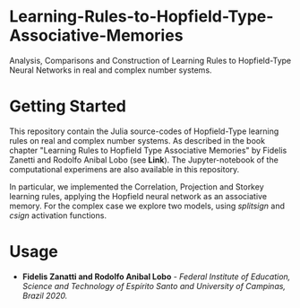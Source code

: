 # Learning-Rules-to-Hopfield-Type-Associative-Memories


Analysis, Comparisons and Construction of Learning Rules to Hopfield-Type Neural Networks in real and complex number systems. 

# Getting Started

This repository contain the Julia source-codes of Hopfield-Type learning rules on real and complex number systems. As described in the book chapter "Learning Rules to Hopfield Type Associative Memories" by Fidelis Zanetti and Rodolfo Anibal Lobo (see **Link**). The Jupyter-notebook of the computational experimens are also available in this repository.

In particular, we implemented the Correlation, Projection and Storkey learning rules, applying the Hopfield neural network as an associative memory.
For the complex case we explore two models, using *splitsign* and *csign* activation functions. 

# Usage


- **Fidelis Zanatti and Rodolfo Anibal Lobo** - *Federal Institute of Education, Science and Technology of Espírito Santo and University of Campinas, Brazil 2020.*
